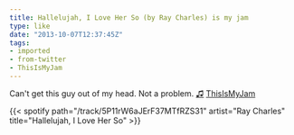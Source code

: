 ```yaml
---
title: Hallelujah, I Love Her So (by Ray Charles) is my jam
type: like
date: "2013-10-07T12:37:45Z"
tags:
- imported
- from-twitter
- ThisIsMyJam
---
```

Can't get this guy out of my head. Not a problem. [♫](https://t.thisismyjam.com/jphastings/_6wjd4oo) [ThisIsMyJam](/tags/thisismyjam)

{{< spotify path="/track/5P11rW6aJErF37MTfRZS31" artist="Ray Charles" title="Hallelujah, I Love Her So" >}}
